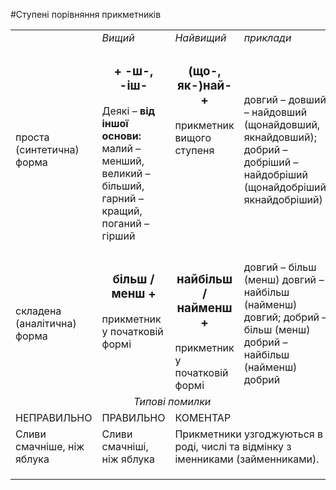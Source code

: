 #Ступені порівняння прикметників

<table>
	<tr><td width="25%"></td><td width="25%"><i>Вищий</i></td><td width="25%"><i>Найвищий</i></td><td width="25%"><i>приклади</i></td></tr>
	<tr><td>проста (синтетична) форма</td>
		<td><center><h3>+ -ш-, -іш-</h3></center>

Деякі – <b>від іншої основи:</b> малий – менший, великий – більший, гарний – кращий, поганий – гірший </td>
		<td valign="top"><center><h3>(що-, як-)най- +</h3></center> 
прикметник вищого ступеня</td><td>довгий – довший – найдовший (щонайдовший, якнайдовший);
добрий – добріший – найдобріший (щонайдобріший, якнайдобріший)</td></tr>
	<tr><td>складена (аналітична) форма</td><td valign="top"><center><h3>більш / менш +</h3></center>
прикметник 
у початковій формі</td><td valign="top"><center><h3>найбільш / найменш +</h3></center>
прикметник 
у початковій формі</td><td>довгий – більш (менш) довгий – найбільш (найменш) довгий;
добрий – більш (менш) добрий – найбільш (найменш) добрий</td></tr>
	<tr><td colspan="4"><center><i>Типові помилки</i></center></td></tr>
	<tr><td>НЕПРАВИЛЬНО</td><td>ПРАВИЛЬНО</td><td colspan="2">КОМЕНТАР</td></tr>
	<tr><td>Сливи смачніше, ніж яблука</td><td>Сливи смачніші, ніж яблука</td><td colspan="2">Прикметники узгоджуються в роді, числі та відмінку з іменниками (займенниками).</td></tr>
	<tr><td></td><td></td><td colspan="2"></td></tr>
	<tr><td></td><td></td><td colspan="2"></td></tr>
	<tr><td></td><td></td><td colspan="2"></td></tr>
</table>

	
